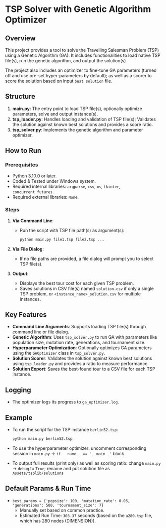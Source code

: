 # TSP Solver with Genetic Algorithm Optimizer

## Overview

This project provides a tool to solve the Travelling Salesman Problem (TSP) using a Genetic Algorithm (GA). It includes functionalities to load native TSP file(s), run the genetic algorithm, and output the solution(s). 

The project also includes an optimizer to fine-tune GA parameters (turned off and use pre-set hyper-parameters by default); as well as a scorer to score the solution based on input `best solution` file.

## Structure

1. **main.py**: The entry point to load TSP file(s), optionally optimize parameters, solve and output instance(s).
2. **tsp_loader.py**: Handles loading and validation of TSP file(s); Validates the solution against known best solutions and provides a score ratio.
3. **tsp_solver.py**: Implements the genetic algorithm and parameter optimizer.

## How to Run

### Prerequisites

- Python 3.10.0 or later.
- Coded & Tested under Windows system.
- Required internal libraries: `argparse`, `csv`, `os`, `tkinter`, `concurrent.futures`.
- Required external libraries: `None`.

### Steps

1. **Via Command Line**:
   - Run the script with TSP file path(s) as argument(s):
     ```bash
     python main.py file1.tsp file2.tsp ...
     ```
   
2. **Via File Dialog**:
   - If no file paths are provided, a file dialog will prompt you to select TSP file(s).

3. **Output**:
   - Displays the best tour cost for each given TSP problem.
   - Saves solutions in CSV file(s) named `solution.csv` if only a single TSP problem, or `<instance_name>_solution.csv` for multiple instances.

## Key Features

- **Command Line Arguments**: Supports loading TSP file(s) through command line or file dialog.
- **Genetic Algorithm**: Uses `tsp_solver.py` to run GA with parameters like population size, mutation rate, generations, and tournament size.
- **Hyperparameter Optimization**: Optionally optimizes GA parameters using the `GAOptimizer` class in `tsp_solver.py`.
- **Solution Scorer**: Validates the solution against known best solutions using `tsp_loader.py` and provides a ratio to measure performance.
- **Solution Export**: Saves the best-found tour to a CSV file for each TSP instance.

## Logging

- The optimizer logs its progress to `ga_optimizer.log`.

## Example

- To run the script for the TSP instance `berlin52.tsp`:
    ```bash
    python main.py berlin52.tsp
    ```

- To use the hyperparameter optimizer: uncomment corresponding session in `main.py` -> `if __name__ == '__main__'` block 

- To output full results (print only) as well as scoring ratio: change `main.py` -> `debug` to `True`; rename and put solution file as `Assets/tsplib/solutions`

## Default Params & Run Time

- `best_params = {'popsize': 100, 'mutation_rate': 0.05, 'generations': 500, 'tournament_size': 7}`   
   - Manually set based on common practice.
   - Estimated Run Time: `303.37` seconds (based on the `a280.tsp` file, which has 280 nodes (DIMENSION)).
